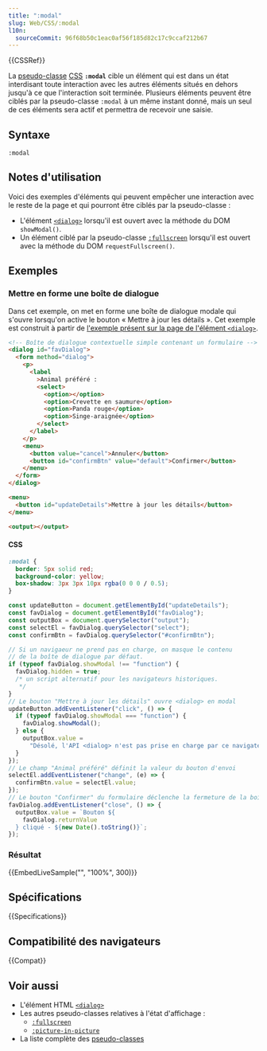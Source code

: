 ```yaml
---
title: ":modal"
slug: Web/CSS/:modal
l10n:
  sourceCommit: 96f68b50c1eac0af56f185d82c17c9ccaf212b67
---
```


{{CSSRef}}

La [pseudo-classe](/fr/docs/Web/CSS/Pseudo-classes) [CSS](/fr/docs/Web/CSS) **`:modal`** cible un élément qui est dans un état interdisant toute interaction avec les autres éléments situés en dehors jusqu'à ce que l'interaction soit terminée. Plusieurs éléments peuvent être ciblés par la pseudo-classe `:modal` à un même instant donné, mais un seul de ces éléments sera actif et permettra de recevoir une saisie.

## Syntaxe

```
:modal
```

## Notes d'utilisation

Voici des exemples d'éléments qui peuvent empêcher une interaction avec le reste de la page et qui pourront être ciblés par la pseudo-classe&nbsp;:

- L'élément [`<dialog>`](/fr/docs/Web/HTML/Element/dialog) lorsqu'il est ouvert avec la méthode du DOM `showModal()`.
- Un élément ciblé par la pseudo-classe [`:fullscreen`](/fr/docs/Web/CSS/:fullscreen) lorsqu'il est ouvert avec la méthode du DOM `requestFullscreen()`.

## Exemples

### Mettre en forme une boîte de dialogue

Dans cet exemple, on met en forme une boîte de dialogue modale qui s'ouvre lorsqu'on active le bouton «&nbsp;Mettre à jour les détails&nbsp;». Cet exemple est construit à partir de [l'exemple présent sur la page de l'élément `<dialog>`](/fr/docs/Web/HTML/Element/dialog#exemple_avancé).

```html hidden
<!-- Boîte de dialogue contextuelle simple contenant un formulaire -->
<dialog id="favDialog">
  <form method="dialog">
    <p>
      <label
        >Animal préféré :
        <select>
          <option></option>
          <option>Crevette en saumure</option>
          <option>Panda rouge</option>
          <option>Singe-araignée</option>
        </select>
      </label>
    </p>
    <menu>
      <button value="cancel">Annuler</button>
      <button id="confirmBtn" value="default">Confirmer</button>
    </menu>
  </form>
</dialog>

<menu>
  <button id="updateDetails">Mettre à jour les détails</button>
</menu>

<output></output>
```

#### CSS

```css
:modal {
  border: 5px solid red;
  background-color: yellow;
  box-shadow: 3px 3px 10px rgba(0 0 0 / 0.5);
}
```

```js hidden
const updateButton = document.getElementById("updateDetails");
const favDialog = document.getElementById("favDialog");
const outputBox = document.querySelector("output");
const selectEl = favDialog.querySelector("select");
const confirmBtn = favDialog.querySelector("#confirmBtn");

// Si un navigaeur ne prend pas en charge, on masque le contenu
// de la boîte de dialogue par défaut.
if (typeof favDialog.showModal !== "function") {
  favDialog.hidden = true;
  /* un script alternatif pour les navigateurs historiques.
   */
}
// Le bouton "Mettre à jour les détails" ouvre <dialog> en modal
updateButton.addEventListener("click", () => {
  if (typeof favDialog.showModal === "function") {
    favDialog.showModal();
  } else {
    outputBox.value =
      "Désolé, l'API <dialog> n'est pas prise en charge par ce navigateur.";
  }
});
// Le champ "Animal préféré" définit la valeur du bouton d'envoi
selectEl.addEventListener("change", (e) => {
  confirmBtn.value = selectEl.value;
});
// Le bouton "Confirmer" du formulaire déclenche la fermeture de la boîte avec [method="dialog"]
favDialog.addEventListener("close", () => {
  outputBox.value = `Bouton ${
    favDialog.returnValue
  } cliqué - ${new Date().toString()}`;
});
```

### Résultat

{{EmbedLiveSample("", "100%", 300)}}

## Spécifications

{{Specifications}}

## Compatibilité des navigateurs

{{Compat}}

## Voir aussi

- L'élément HTML [`<dialog>`](/fr/docs/Web/HTML/Element/dialog)
- Les autres pseudo-classes relatives à l'état d'affichage&nbsp;:
  - [`:fullscreen`](/fr/docs/Web/CSS/:fullscreen)
  - [`:picture-in-picture`](/fr/docs/Web/CSS/:picture-in-picture)
- La liste complète des [pseudo-classes](/fr/docs/Web/CSS/Pseudo-classes)
